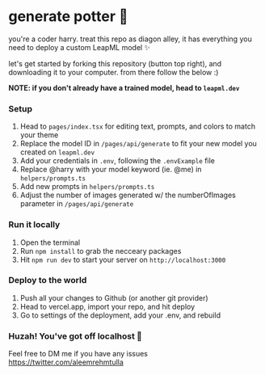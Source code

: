 # generate potter 🧙

you're a coder harry. treat this repo as diagon alley, it has everything you need to deploy a custom LeapML model ✨

let's get started by forking this repository (button top right), and downloading it to your computer. from there follow the below :)

<b>NOTE: if you don't already have a trained model, head to `leapml.dev`</b>

### Setup

1. Head to `pages/index.tsx` for editing text, prompts, and colors to match your theme
2. Replace the model ID in `/pages/api/generate` to fit your new model you created on `leapml.dev`
3. Add your credentials in `.env`, following the `.envExample` file
4. Replace @harry with your model keyword (ie. @me) in `helpers/prompts.ts`
5. Add new prompts in `helpers/prompts.ts`
6. Adjust the number of images generated w/ the numberOfImages parameter in `/pages/api/generate`

### Run it locally

1. Open the terminal
2. Run `npm install` to grab the necceary packages
3. Hit `npm run dev` to start your server on `http://localhost:3000`

### Deploy to the world

1. Push all your changes to Github (or another git provider)
2. Head to vercel.app, import your repo, and hit deploy
3. Go to settings of the deployment, add your .env, and rebuild

### Huzah! You've got off localhost 👏

Feel free to DM me if you have any issues
https://twitter.com/aleemrehmtulla
